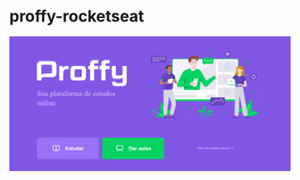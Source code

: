 # proffy-rocketseat
<img src="https://github.com/tais-antunes/proffy-rocketseat/blob/master/public/images/projeto-final/proffy1.PNG">
